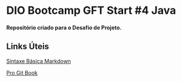 # DIO Bootcamp GFT Start #4 Java
#### Repositório criado para o Desafio de Projeto.

## Links Úteis

[Sintaxe Básica Markdown](https://www.markdownguide.org/basic-syntax/)

[Pro Git Book](https://git-scm.com/book/pt-br/v2/Come%C3%A7ando-Sobre-Controle-de-Vers%C3%A3o)
